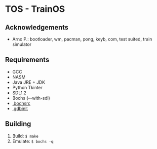 # TOS - TrainOS


## Acknowledgements

- Arno P.: bootloader, wm, pacman, pong, keyb, com, test suited, train simulator


## Requirements

- GCC
- NASM
- Java JRE + JDK
- Python Tkinter
- SDL1.2
- Bochs (--with-sdl)
- [.bochsrc](resources/.bochsrc)
- [.gdbinit](resources/.gdbinit)


## Building

1. Build: `$ make`
2. Emulate: `$ bochs -q`
